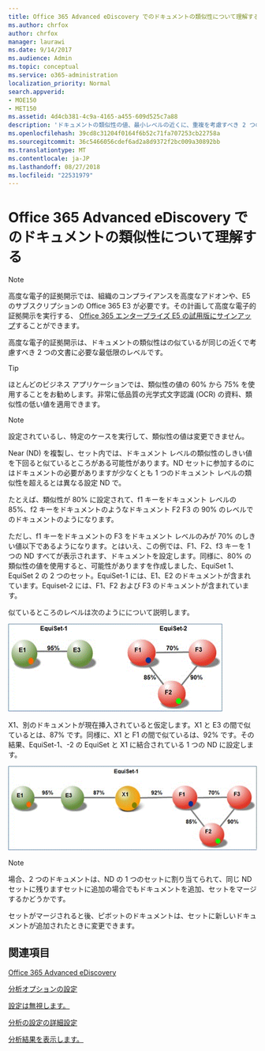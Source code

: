 ```yaml
---
title: Office 365 Advanced eDiscovery でのドキュメントの類似性について理解する
ms.author: chrfox
author: chrfox
manager: laurawi
ms.date: 9/14/2017
ms.audience: Admin
ms.topic: conceptual
ms.service: o365-administration
localization_priority: Normal
search.appverid:
- MOE150
- MET150
ms.assetid: 4d4cb381-4c9a-4165-a455-609d525c7a88
description: 'ドキュメントの類似性の値、最小レベルの近くに、重複を考慮すべき 2 つのファイルに似ているが電子的証拠開示の Office 365 の詳細設定でどのように動作する方法を確認します。 '
ms.openlocfilehash: 39cd8c31204f0164f6b52c71fa707253cb22758a
ms.sourcegitcommit: 36c5466056cdef6ad2a8d9372f2bc009a30892bb
ms.translationtype: MT
ms.contentlocale: ja-JP
ms.lasthandoff: 08/27/2018
ms.locfileid: "22531979"
---
```

# <a name="understand-document-similarity-in-office-365-advanced-ediscovery"></a>Office 365 Advanced eDiscovery でのドキュメントの類似性について理解する

> [!NOTE]
> 高度な電子的証拠開示では、組織のコンプライアンスを高度なアドオンや、E5 のサブスクリプションの Office 365 E3 が必要です。その計画して高度な電子的証拠開示を実行する、 [Office 365 エンタープライズ E5 の試用版にサインアップ](https://go.microsoft.com/fwlink/p/?LinkID=698279)することができます。 
  
高度な電子的証拠開示は、ドキュメントの類似性はの似ているが同じの近くで考慮すべき 2 つの文書に必要な最低限のレベルです。
  
> [!TIP]
> ほとんどのビジネス アプリケーションでは、類似性の値の 60% から 75% を使用することをお勧めします。非常に低品質の光学式文字認識 (OCR) の資料、類似性の低い値を適用できます。 
  
> [!NOTE]
> 設定されているし、特定のケースを実行して、類似性の値は変更できません。 
  
Near (ND) を複製し、セット内では、ドキュメント レベルの類似性のしきい値を下回ると似ているところがある可能性があります。ND セットに参加するのにはドキュメントの必要がありますが少なくとも 1 つのドキュメント レベルの類似性を超えるとは異なる設定 ND で。 
  
たとえば、類似性が 80% に設定されて、f1 キーをドキュメント レベルの 85%、f2 キーをドキュメントのようなドキュメント F2 F3 の 90% のレベルでのドキュメントのようになります。 
  
ただし、f1 キーをドキュメントの F3 をドキュメント レベルのみが 70% のしきい値以下であるようになります。とはいえ、この例では、F1、F2、f3 キーを 1 つの ND すべてが表示されます、ドキュメントを設定します。同様に、80% の類似性の値を使用すると、可能性がありますを作成しました、EquiSet 1、EquiSet 2 の 2 つのセット。EquiSet-1 には、E1、E2 のドキュメントが含まれています。Equiset-2 には、F1、F2 および F3 のドキュメントが含まれています。 
  
似ているところのレベルは次のようにについて説明します。
  
![ドキュメントの類似性](media/3907ea7d-e28a-4027-8fc3-be090dd39144.gif)
  
X1、別のドキュメントが現在挿入されていると仮定します。X1 と E3 の間で似ているとは、87% です。同様に、X1 と F1 の間で似ているは、92% です。その結果、EquiSet-1、-2 の EquiSet と X1 に結合されている 1 つの ND に設定します。
  
![ドキュメントの類似性](media/d140d347-33d5-475a-af04-594a0f2ab13d.gif)
  
> [!NOTE]
> 場合、2 つのドキュメントは、ND の 1 つのセットに割り当てられて、同じ ND セットに残りますセットに追加の場合でもドキュメントを追加、セットをマージするかどうかです。 
  
セットがマージされると後、ピボットのドキュメントは、セットに新しいドキュメントが追加されたときに変更できます。 
  
## <a name="see-also"></a>関連項目

[Office 365 Advanced eDiscovery](office-365-advanced-ediscovery.md)
  
[分析オプションの設定](set-analyze-options-in-advanced-ediscovery.md)
  
[設定は無視します。](set-ignore-text-in-advanced-ediscovery.md)
  
[分析の設定の詳細設定](set-analyze-advanced-settings-in-advanced-ediscovery.md)
  
[分析結果を表示します。](view-analyze-results-in-advanced-ediscovery.md)

